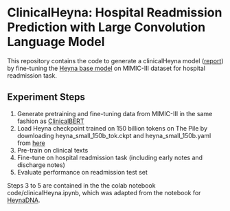 # ClinicalHeyna: Hospital Readmission Prediction with Large Convolution Language Model

This repository contains the code to generate a clinicalHeyna model ([report](tmp_link)) by fine-tuning the [Heyna base model](https://arxiv.org/abs/2302.10866) on MIMIC-III dataset for hospital readmission task.

## Experiment Steps
1. Generate pretraining and fine-tuning data from  MIMIC-III in the same fashion as [ClinicalBERT](https://arxiv.org/abs/1904.05342)
2. Load Heyna checkpoint trained on 150 billion tokens on The Pile by downloading heyna_small_150b_tok.ckpt and heyna_small_150b.yaml from [here](https://github.com/HazyResearch/safari)
3. Pre-train on clinical texts
4. Fine-tune on hospital readmission task (including early notes and discharge notes)
5. Evaluate performance on readmission test set

Steps 3 to 5 are contained in the the colab notebook code/clinicalHeyna.ipynb, which was adapted from the notebook for [HeynaDNA](https://github.com/HazyResearch/hyena-dna).
